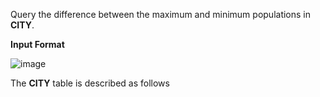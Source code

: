 Query the difference between the maximum and minimum populations in **CITY**.

**Input Format**

![image](https://s3.amazonaws.com/hr-challenge-images/8137/1449729804-f21d187d0f-CITY.jpg)

The **CITY** table is described as follows